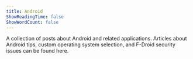 ```yaml
---
title: Android
ShowReadingTime: false
ShowWordCount: false
---
```


A collection of posts about Android and related applications. Articles about Android tips, custom operating system selection, and F-Droid security issues can be found here.

